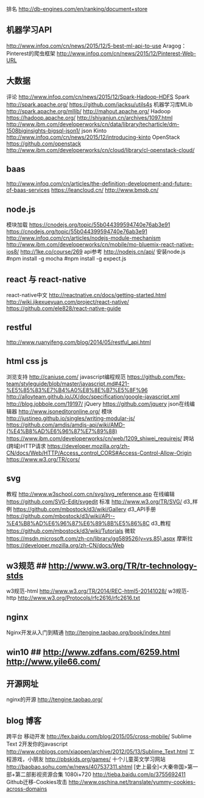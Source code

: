 排名 http://db-engines.com/en/ranking/document+store

## 机器学习API ##
http://www.infoq.com/cn/news/2015/12/5-best-ml-api-to-use
Aragog：Pinterest的爬虫框架 http://www.infoq.com/cn/news/2015/12/Pinterest-Web-URL

## 大数据 ##
评论 http://www.infoq.com/cn/news/2015/12/Spark-Hadoop-HDFS
Spark http://spark.apache.org/ https://github.com/jacksu/utils4s
机器学习库MLib http://spark.apache.org/mllib/ http://mahout.apache.org/
Hadoop https://hadoop.apache.org/ http://shiyanjun.cn/archives/1097.html http://www.ibm.com/developerworks/cn/data/library/techarticle/dm-1508biginsights-bigsql-json1/
json Kinto http://www.infoq.com/cn/news/2015/12/introducing-kinto
OpenStack https://github.com/openstack http://www.ibm.com/developerworks/cn/cloud/library/cl-openstack-cloud/

## baas ##
http://www.infoq.com/cn/articles/the-definition-development-and-future-of-baas-services
https://leancloud.cn/
http://www.bmob.cn/

## node.js ##
模块加载 https://cnodejs.org/topic/55b044399594740e76ab3e91 https://cnodejs.org/topic/55b044399594740e76ab3e91 http://www.infoq.com/cn/articles/nodejs-module-mechanism http://www.ibm.com/developerworks/cn/mobile/mo-bluemix-react-native-ios8/ http://1ke.co/course/269
api参考 http://nodejs.cn/api/
安装node.js   \#npm install -g mocha   \#npm install -g expect.js

## react 与 react-native ##
react-native中文 http://reactnative.cn/docs/getting-started.html http://wiki.jikexueyuan.com/project/react-native/
https://github.com/ele828/react-native-guide

## restful ##
http://www.ruanyifeng.com/blog/2014/05/restful_api.html

## html css js ##
浏览支持 http://caniuse.com/
javascript编程规范 https://github.com/fex-team/styleguide/blob/master/javascript.md#421-%E5%85%83%E7%B4%A0%E8%8E%B7%E5%8F%96 http://alloyteam.github.io/JX/doc/specification/google-javascript.xml http://blog.jobbole.com/19197/
jQuery https://github.com/jquery
json在线编辑器 http://www.jsoneditoronline.org/
模块 http://justineo.github.io/singles/writing-modular-js/ https://github.com/amdjs/amdjs-api/wiki/AMD-(%E4%B8%AD%E6%96%87%E7%89%88)
 https://www.ibm.com/developerworks/cn/web/1209_shiwei_requirejs/
跨站(跨域)HTTP请求 https://developer.mozilla.org/zh-CN/docs/Web/HTTP/Access_control_CORS#Access-Control-Allow-Origin  https://www.w3.org/TR/cors/

## svg ##
教程 http://www.w3school.com.cn/svg/svg_reference.asp
在线编辑 https://github.com/SVG-Edit/svgedit
标准 http://www.w3.org/TR/SVG/
d3_样例 https://github.com/mbostock/d3/wiki/Gallery
d3_API手册 https://github.com/mbostock/d3/wiki/API--%E4%B8%AD%E6%96%87%E6%89%8B%E5%86%8C
d3_教程 https://github.com/mbostock/d3/wiki/Tutorials
微软 https://msdn.microsoft.com/zh-cn/library/gg589526(v=vs.85).aspx
摩斯拉 https://developer.mozilla.org/zh-CN/docs/Web

## w3规范 ## http://www.w3.org/TR/tr-technology-stds
w3规范-html http://www.w3.org/TR/2014/REC-html5-20141028/
w3规范-http http://www.w3.org/Protocols/rfc2616/rfc2616.txt

## nginx ##
Nginx开发从入门到精通 http://tengine.taobao.org/book/index.html

## win10 ## http://www.zdfans.com/6259.html http://www.yile66.com/

## 开源网址 ##
nginx的开源 http://tengine.taobao.org/

## blog 博客 ##
跨平台 移动开发 http://fex.baidu.com/blog/2015/05/cross-mobile/
Sublime Text 2开发你的javascript http://www.cnblogs.com/xiaopen/archive/2012/05/13/Sublime_Text.html
工程游戏，小朋友 http://pbskids.org/games/
十个儿童英文学习网站 http://baobao.sohu.com/w/news/407537311.shtml
[史上最全]<大秦帝国>第一部+第二部影视资源合集 1080i+720 http://tieba.baidu.com/p/3755692411
Github迁移-Cookies攻击 http://www.oschina.net/translate/yummy-cookies-across-domains


